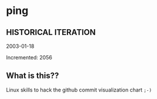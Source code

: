# ping

## HISTORICAL ITERATION
2003-01-18

Incremented: 2056

## What is this?? 
Linux skills to hack the github commit visualization chart `;-)`
